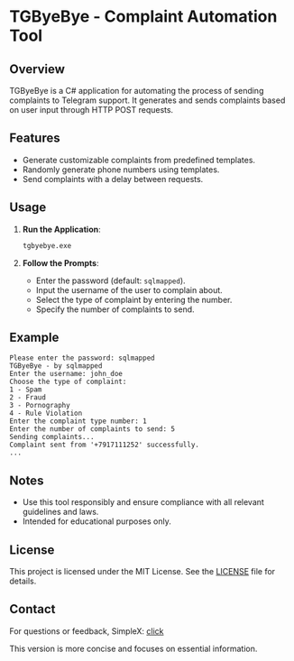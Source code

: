 # TGByeBye - Complaint Automation Tool

## Overview

TGByeBye is a C# application for automating the process of sending complaints to Telegram support. It generates and sends complaints based on user input through HTTP POST requests.

## Features

- Generate customizable complaints from predefined templates.
- Randomly generate phone numbers using templates.
- Send complaints with a delay between requests.

## Usage

1. **Run the Application**:

   ```sh
   tgbyebye.exe
   ```

2. **Follow the Prompts**:

   - Enter the password (default: `sqlmapped`).
   - Input the username of the user to complain about.
   - Select the type of complaint by entering the number.
   - Specify the number of complaints to send.

## Example

```plaintext
Please enter the password: sqlmapped
TGByeBye - by sqlmapped
Enter the username: john_doe
Choose the type of complaint:
1 - Spam
2 - Fraud
3 - Pornography
4 - Rule Violation
Enter the complaint type number: 1
Enter the number of complaints to send: 5
Sending complaints...
Complaint sent from '+7917111252' successfully.
...
```

## Notes

- Use this tool responsibly and ensure compliance with all relevant guidelines and laws.
- Intended for educational purposes only.

## License

This project is licensed under the MIT License. See the [LICENSE](LICENSE) file for details.

## Contact

For questions or feedback, SimpleX: [click](https://simplex.chat/contact#/?v=2-5&smp=smp%3A%2F%2F0YuTwO05YJWS8rkjn9eLJDjQhFKvIYd8d4xG8X1blIU%3D%40smp8.simplex.im%2FU5wv8v0HvEM869lH0D7yE_y-3xuGqHpE%23%2F%3Fv%3D1-2%26dh%3DMCowBQYDK2VuAyEA9aQznquMPtlZPneEhKmMfTE5A1ekm8ndJsE9o79qdXI%253D%26srv%3Dbeccx4yfxxbvyhqypaavemqurytl6hozr47wfc7uuecacjqdvwpw2xid.onion)

This version is more concise and focuses on essential information.
